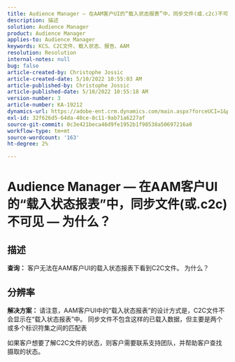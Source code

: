 ```yaml
---
title: Audience Manager — 在AAM客户UI的“载入状态报表”中，同步文件(或.c2c)不可见 — 为什么？
description: 描述
solution: Audience Manager
product: Audience Manager
applies-to: Audience Manager
keywords: KCS、C2C文件、载入状态、报告、AAM
resolution: Resolution
internal-notes: null
bug: false
article-created-by: Christophe Jossic
article-created-date: 5/10/2022 10:55:03 AM
article-published-by: Christophe Jossic
article-published-date: 5/10/2022 10:55:18 AM
version-number: 3
article-number: KA-19212
dynamics-url: https://adobe-ent.crm.dynamics.com/main.aspx?forceUCI=1&pagetype=entityrecord&etn=knowledgearticle&id=988a5ca3-4fd0-ec11-a7b5-00224809c101
exl-id: 32f626d5-64da-40ce-8c11-9ab71a6227af
source-git-commit: 0c3e421beca46d9fe1952b1f98538a50697216a0
workflow-type: tm+mt
source-wordcount: '163'
ht-degree: 2%

---
```


# Audience Manager — 在AAM客户UI的“载入状态报表”中，同步文件(或.c2c)不可见 — 为什么？

## 描述

<b>查询：</b> 客户无法在AAM客户UI的载入状态报表下看到C2C文件。 为什么？

## 分辨率


<b>解决方案： </b>请注意，AAM客户UI中的“载入状态报表”的设计方式是，C2C文件不会显示在“载入状态报表”中。 同步文件不包含这样的已载入数据，但主要是两个或多个标识符集之间的匹配表

如果客户想要了解C2C文件的状态，则客户需要联系支持团队，并帮助客户查找摄取的状态。
